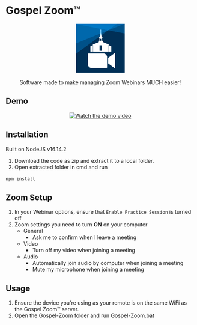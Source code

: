 # Gospel Zoom&trade;

<p align="center">
   <img src="https://github.com/21beckem/Gospel-Zoom/blob/main/remote/churchZoomIcon.png?raw=true" alt="logo" width="130"/>
</p>
   
<p align="center">Software made to make managing Zoom Webinars MUCH easier!</p>

## Demo

<p align="center">
   <a href="https://youtu.be/F2N2xZkTnfU">
      <img src="https://drive.google.com/uc?export=view&id=1p69An11DmVjCsnjjUQXXu07YRIEtgMo4" alt="Watch the demo video" width="40%"/>
   </a>
</p>

## Installation
Built on NodeJS v16.14.2

1. Download the code as zip and extract it to a local folder.
2. Open extracted folder in cmd and run
```bash
npm install
```

## Zoom Setup
1. In your Webinar options, ensure that `Enable Practice Session` is turned off
2. Zoom settings you need to turn __ON__ on your computer
   - General
     - Ask me to confirm when I leave a meeting
   - Video
     - Turn off my video when joining a meeting
   - Audio
     - Automatically join audio by computer when joining a meeting
     - Mute my microphone when joining a meeting

## Usage

1. Ensure the device you're using as your remote is on the same WiFi as the Gospel Zoom&trade; server.
2. Open the Gospel-Zoom folder and run Gospel-Zoom.bat

